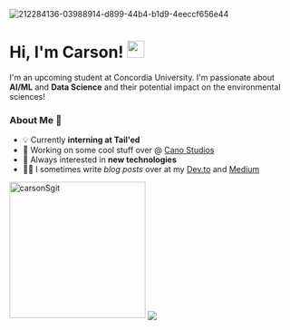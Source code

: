 ![212284136-03988914-d899-44b4-b1d9-4eeccf656e44](https://github.com/carsonSgit/carsonSgit/assets/92652800/6cdcbdc9-78e7-4e1a-ab11-e9fe3cb9e622)
<!-- [![Ashutosh's github activity graph](https://github-readme-activity-graph.vercel.app/graph?username=carsonSgit&bg_color=000000&color=ffffff&line=00E676&point=ffffff&area=true&hide_border=true)](https://github.com/ashutosh00710/github-readme-activity-graph) -->
<!-- Replace repo=____ & github.com/carsonSgit/_____ [![ReadMe Card](https://github-readme-stats.vercel.app/api/pin/?username=carsonSgit&repo=CropCare)](https://github.com/carsonSgit/CropCare) -->

<h1>Hi, I'm Carson! <img src="https://media.giphy.com/media/hvRJCLFzcasrR4ia7z/giphy.gif" width="30px"></h1>

I'm an upcoming student at Concordia University. I'm passionate about **AI/ML** and **Data Science** and their potential impact on the environmental sciences!

### About Me 🌟
- 💡 Currently **interning at Tail'ed**
- 🌱 Working on some cool stuff over @ [Cano Studios](https://github.com/Cano-Studios)
- 🎯 Always interested in **new technologies**
- 👨‍💻 I sometimes write *blog posts* over at my [Dev.to](https://dev.to/carsonsgit) and [Medium](https://medium.com/@carsonspriggs6)

<!-- ![Top Langs](https://github-readme-stats.vercel.app/api/top-langs/?username=carsonSgit&hide=css,mermaid,html,Jupyter%20Notebook&hide_progress=true&custom_title=Public%20Code%20Written&langs_count=8) -->
<!-- [![GitHub Streak](https://streak-stats.demolab.com?user=carsonSgit&theme=transparent&hide_border=true&border_radius=30)](https://git.io/streak-stats) -->
<img height="240em" src="https://github-readme-stats.vercel.app/api?username=carsonSgit&show_icons=true&locale=en&theme=tokyonight" alt="carsonSgit" /> 
<img src="https://komarev.com/ghpvc/?username=carsonSgit&&style=flat-square" align="center" />


